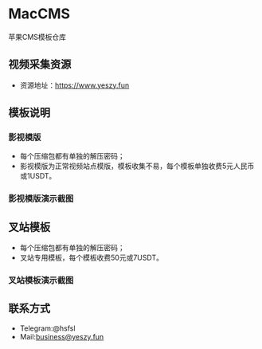 # MacCMS
苹果CMS模板仓库

## 视频采集资源
- 资源地址：https://www.yeszy.fun

## 模板说明

### 影视模版
- 每个压缩包都有单独的解压密码；
- 影视模版为正常视频站点模版，模板收集不易，每个模板单独收费5元人民币或1USDT。
### 影视模版演示截图

## 叉站模板
- 每个压缩包都有单独的解压密码；
- 叉站专用模板，每个模板收费50元或7USDT。
### 叉站模板演示截图

## 联系方式
- Telegram:@hsfsl
- Mail:business@yeszy.fun

